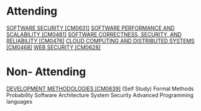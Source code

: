 # Attending

[SOFTWARE SECURITY [CM0631]](https://www.unive.it/data/course/513754)
[SOFTWARE PERFORMANCE AND SCALABILITY [CM0481]](https://www.unive.it/data/course/513746)
[SOFTWARE CORRECTNESS, SECURITY, AND RELIABILITY [CM0476]](https://www.unive.it/data/course/513748)
[CLOUD COMPUTING AND DISTRIBUTED SYSTEMS [CM0468]](https://www.unive.it/data/course/513718)
[WEB SECURITY [CM0628]](https://www.unive.it/data/course/513716)

# Non- Attending

[DEVELOPMENT METHODOLOGIES [CM0639]](https://www.unive.it/data/course/513756)   (Self Study)
Formal Methods
Probability
Software Architecture
System Security
Advanced Programming languages
